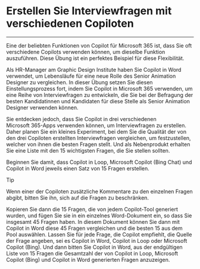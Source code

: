 # Erstellen Sie Interviewfragen mit verschiedenen Copiloten
---
Eine der beliebten Funktionen von Copilot für Microsoft 365 ist, dass Sie oft verschiedene Copilots verwenden können, um dieselbe Funktion auszuführen. Diese Übung ist ein perfektes Beispiel für diese Flexibilität.<br>

Als HR-Manager am Graphic Design Institute haben Sie Copilot in Word verwendet, um Lebensläufe für eine neue Rolle des Senior Animation Designer zu vergleichen. In dieser Übung setzen Sie diesen Einstellungsprozess fort, indem Sie Copilot in Microsoft 365 verwenden, um eine Reihe von Interviewfragen zu entwickeln, die Sie bei der Befragung der besten Kandidatinnen und Kandidaten für diese Stelle als Senior Animation Designer verwenden können.

Sie entdecken jedoch, dass Sie Copilot in drei verschiedenen Microsoft 365-Apps verwenden können, um Interviewfragen zu erstellen. Daher planen Sie ein kleines Experiment, bei dem Sie die Qualität der von den drei Copiloten erstellten Interviewfragen vergleichen, um festzustellen, welcher von ihnen die besten Fragen stellt. Und als Nebenprodukt erhalten Sie eine Liste mit den 15 wichtigsten Fragen, die Sie stellen sollten.

Beginnen Sie damit, dass Copilot in Loop, Microsoft Copilot (Bing Chat) und Copilot in Word jeweils einen Satz von 15 Fragen erstellen.

> [!TIP]
> Wenn einer der Copiloten zusätzliche Kommentare zu den einzelnen Fragen abgibt, bitten Sie ihn, sich auf die Fragen zu beschränken.

Kopieren Sie dann die 15 Fragen, die von jedem Copilot-Tool generiert wurden, und fügen Sie sie in ein einzelnes Word-Dokument ein, so dass Sie insgesamt 45 Fragen haben. In diesem Dokument können Sie dann mit Copilot in Word diese 45 Fragen vergleichen und die besten 15 aus dem Pool auswählen. Lassen Sie für jede Frage, die Copilot empfiehlt, die Quelle der Frage angeben, sei es Copilot in Word, Copilot in Loop oder Microsoft Copilot (Bing). Und dann bitten Sie Copilot in Word, aus der endgültigen Liste von 15 Fragen die Gesamtzahl der von Copilot in Loop, Microsoft Copilot (Bing) und Copilot in Word generierten Fragen anzuzeigen.
